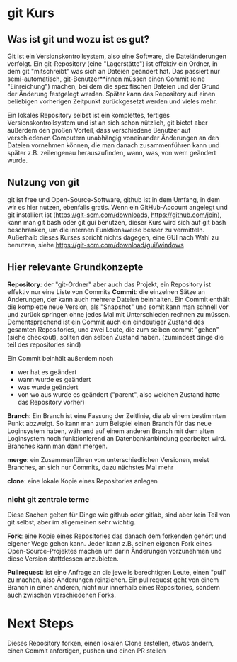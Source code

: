 # git Kurs

## Was ist git und wozu ist es gut?

Git ist ein Versionskontrollsystem, also eine Software, die Dateiänderungen verfolgt. Ein git-Repository (eine "Lagerstätte") ist effektiv ein Ordner, in dem git "mitschreibt" was sich an Dateien geändert hat. Das passiert nur semi-automatisch, git-Benutzer**innen müssen einen Commit (eine "Einreichung") machen, bei dem die spezifischen Dateien und der Grund der Änderung festgelegt werden.
Später kann das Repository auf einen beliebigen vorherigen Zeitpunkt zurückgesetzt werden und vieles mehr.

Ein lokales Repository selbst ist ein komplettes, fertiges Versionskontrollsystem und ist an sich schon nützlich, git bietet aber außerdem den großen Vorteil, dass verschiedene Benutzer auf verschiedenen Computern unabhängig voneinander Änderungen an den Dateien vornehmen können, die man danach zusammenführen kann und später z.B. zeilengenau herauszufinden, wann, was, von wem geändert wurde.

## Nutzung von git

git ist free und Open-Source-Software, github ist in dem Umfang, in dem wir es hier nutzen, ebenfalls gratis.
Wenn ein GitHub-Account angelegt und git installiert ist (https://git-scm.com/downloads, https://github.com/join), kann man git bash oder git gui benutzen, dieser Kurs wird sich auf git bash beschränken, um die internen Funktionsweise besser zu vermitteln.
Außerhalb dieses Kurses spricht nichts dagegen, eine GUI nach Wahl zu benutzen, siehe https://git-scm.com/download/gui/windows

## Hier relevante Grundkonzepte

**Repository**: der "git-Ordner" aber auch das Projekt, ein Repository ist effektiv nur eine Liste von Commits
**Commit**: die einzelnen Sätze an Änderungen, der kann auch mehrere Dateien beinhalten. Ein Commit enthält die komplette neue Version, als "Snapshot" und somit kann man schnell vor und zurück springen ohne jedes Mal mit Unterschieden rechnen zu müssen. Dementsprechend ist ein Commit auch ein eindeutiger Zustand des gesamten Repositories, und zwei Leute, die zum selben commit "gehen" (siehe checkout), sollten den selben Zustand haben. 
(zumindest dinge die teil des repositories sind)

Ein Commit beinhält außerdem noch
 
 - wer hat es geändert
 - wann wurde es geändert
 - was wurde geändert
 - von wo aus wurde es geändert ("parent", also welchen Zustand hatte das Repository vorher)
 
**Branch**: Ein Branch ist eine Fassung der Zeitlinie, die ab einem bestimmten Punkt abzweigt. So kann man zum Beispiel einen Branch für das neue Loginsystem haben, während auf einem anderen Branch mit dem alten Loginsystem noch funktionierend an Datenbankanbindung gearbeitet wird. Branches kann man dann mergen.

**merge**: ein Zusammenführen von unterschiedlichen Versionen, meist Branches, an sich nur Commits, dazu nächstes Mal mehr

**clone**: eine lokale Kopie eines Repositories anlegen

### nicht git zentrale terme
Diese Sachen gelten für Dinge wie github oder gitlab, sind aber kein Teil von git selbst, aber im allgemeinen sehr wichtig.

**Fork**: eine Kopie eines Repositories das danach dem forkenden gehört und eigener Wege gehen kann. Jeder kann z.B. seinen eigenen Fork eines Open-Source-Projektes machen um darin Änderungen vorzunehmen und diese Version stattdessen anzubieten.

**Pullrequest**: ist eine Anfrage an die jeweils berechtigten Leute, einen "pull" zu machen, also Änderungen reinziehen.
Ein pullrequest geht von einem Branch in einen anderen, nicht nur innerhalb eines Repositories, sondern auch zwischen verschiedenen Forks.

# Next Steps

Dieses Repository forken, einen lokalen Clone erstellen, etwas ändern, einen Commit anfertigen, pushen und einen PR stellen
